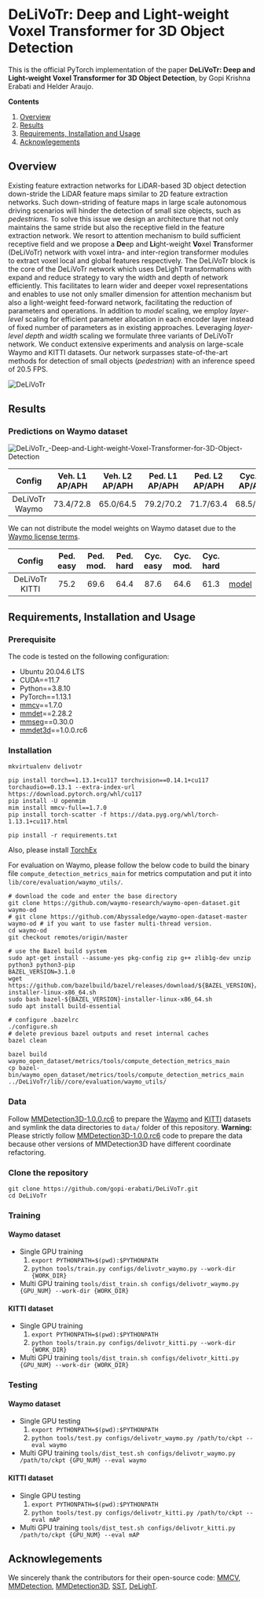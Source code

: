 # DeLiVoTr: Deep and Light-weight Voxel Transformer for 3D Object Detection

This is the official PyTorch implementation of the paper **DeLiVoTr: Deep and Light-weight Voxel Transformer for 3D Object Detection**, by Gopi Krishna Erabati and Helder Araujo.

**Contents**
1. [Overview](https://github.com/gopi-erabati/DeLiVoTr?tab=readme-ov-file#overview)
2. [Results](https://github.com/gopi-erabati/DeLiVoTr?tab=readme-ov-file#results)
3. [Requirements, Installation and Usage](https://github.com/gopi-erabati/DeLiVoTr?tab=readme-ov-file#requirements-installation-and-usage)
4. [Acknowlegements](https://github.com/gopi-erabati/DeLiVoTr?tab=readme-ov-file#acknowlegements)

## Overview
Existing feature extraction networks for LiDAR-based 3D object detection down-stride the LiDAR feature maps similar to 2D feature extraction networks. Such down-striding of feature maps in large scale autonomous driving scenarios will hinder the detection of small size objects, such as *pedestrians*. To solve this issue we design an architecture that not only maintains the same stride but also the receptive field in the feature extraction network. We resort to attention mechanism to build sufficient receptive field and we propose a **De**ep and **Li**ght-weight **Vo**xel **Tr**ansformer (DeLiVoTr) network with voxel intra- and inter-region transformer modules to extract voxel local and global features respectively. The DeLiVoTr block is the core of the DeLiVoTr network which uses DeLighT transformations with expand and reduce strategy to vary the width and depth of network efficiently. This facilitates to learn wider and deeper voxel representations and enables to use not only smaller dimension for attention mechanism but also a light-weight feed-forward network, facilitating the reduction of parameters and operations. In addition to *model* scaling, we employ *layer-level* scaling for efficient parameter allocation in each encoder layer instead of fixed number of parameters as in existing approaches. Leveraging *layer-level depth* and *width* scaling we formulate three variants of DeLiVoTr network. We conduct extensive experiments and analysis on large-scale Waymo and KITTI datasets. Our network surpasses state-of-the-art methods for detection of small objects (*pedestrian*) with an inference speed of 20.5 FPS.

![DeLiVoTr](https://github.com/gopi-erabati/DeLiVoTr/assets/22390149/063b18ea-891f-4d3a-a08f-dbfe2cc3ef47)

## Results

### Predictions on Waymo dataset

![DeLiVoTr_-Deep-and-Light-weight-Voxel-Transformer-for-3D-Object-Detection](https://github.com/gopi-erabati/DeLiVoTr/assets/22390149/284661e0-542c-4817-8e85-8a248a6bf168)

| Config | Veh. L1 AP/APH | Veh. L2 AP/APH | Ped. L1 AP/APH | Ped. L2 AP/APH | Cyc. L1 AP/APH | Cyc. L2 AP/APH |
| :---:  | :---:  | :---:  | :---:  | :---:  | :---:  | :---:  |
| DeLiVoTr Waymo | 73.4/72.8 | 65.0/64.5 | 79.2/70.2 | 71.7/63.4 | 68.5/66.8 | 65.9/64.2 |

We can not distribute the model weights on Waymo dataset due to the [Waymo license terms](https://waymo.com/open/terms).

| Config | Ped. easy | Ped. mod. | Ped. hard | Cyc. easy | Cyc. mod. | Cyc. hard | |
| :---:  | :---:  | :---:  | :---:  | :---:  | :---:  | :---:  | :---: |
| DeLiVoTr KITTI | 75.2 | 69.6 | 64.4 | 87.6 | 64.6 | 61.3 | [model](https://drive.google.com/file/d/1MJYIhJ6ujHBgwud3vX_YsoRRTBVM1aaZ/view?usp=sharing) |

## Requirements, Installation and Usage

### Prerequisite

The code is tested on the following configuration:
- Ubuntu 20.04.6 LTS
- CUDA==11.7
- Python==3.8.10
- PyTorch==1.13.1
- [mmcv](https://github.com/open-mmlab/mmcv)==1.7.0
- [mmdet](https://github.com/open-mmlab/mmdetection)==2.28.2
- [mmseg](https://github.com/open-mmlab/mmsegmentation)==0.30.0
- [mmdet3d](https://github.com/open-mmlab/mmdetection3d)==1.0.0.rc6

### Installation
```
mkvirtualenv delivotr

pip install torch==1.13.1+cu117 torchvision==0.14.1+cu117 torchaudio==0.13.1 --extra-index-url https://download.pytorch.org/whl/cu117
pip install -U openmim
mim install mmcv-full==1.7.0
pip install torch-scatter -f https://data.pyg.org/whl/torch-1.13.1+cu117.html

pip install -r requirements.txt
```
Also, please install [TorchEx](https://github.com/Abyssaledge/TorchEx)

For evaluation on Waymo, please follow the below code to build the binary file `compute_detection_metrics_main` for metrics computation and put it into ```lib/core/evaluation/waymo_utils/```.
```
# download the code and enter the base directory
git clone https://github.com/waymo-research/waymo-open-dataset.git waymo-od
# git clone https://github.com/Abyssaledge/waymo-open-dataset-master waymo-od # if you want to use faster multi-thread version.
cd waymo-od
git checkout remotes/origin/master

# use the Bazel build system
sudo apt-get install --assume-yes pkg-config zip g++ zlib1g-dev unzip python3 python3-pip
BAZEL_VERSION=3.1.0
wget https://github.com/bazelbuild/bazel/releases/download/${BAZEL_VERSION}/bazel-${BAZEL_VERSION}-installer-linux-x86_64.sh
sudo bash bazel-${BAZEL_VERSION}-installer-linux-x86_64.sh
sudo apt install build-essential

# configure .bazelrc
./configure.sh
# delete previous bazel outputs and reset internal caches
bazel clean

bazel build waymo_open_dataset/metrics/tools/compute_detection_metrics_main
cp bazel-bin/waymo_open_dataset/metrics/tools/compute_detection_metrics_main ../DeLiVoTr/lib//core/evaluation/waymo_utils/
```

### Data
Follow [MMDetection3D-1.0.0.rc6](https://github.com/open-mmlab/mmdetection3d/tree/v1.0.0rc6) to prepare the [Waymo](https://mmdetection3d.readthedocs.io/en/latest/advanced_guides/datasets/waymo.html) and [KITTI](https://mmdetection3d.readthedocs.io/en/latest/advanced_guides/datasets/kitti.html) datasets and symlink the data directories to `data/` folder of this repository.
**Warning:** Please strictly follow [MMDetection3D-1.0.0.rc6](https://github.com/open-mmlab/mmdetection3d/tree/v1.0.0rc6) code to prepare the data because other versions of MMDetection3D have different coordinate refactoring.

### Clone the repository
```
git clone https://github.com/gopi-erabati/DeLiVoTr.git
cd DeLiVoTr
```

### Training
#### Waymo dataset 
- Single GPU training
    1. `export PYTHONPATH=$(pwd):$PYTHONPATH`
    2. `python tools/train.py configs/delivotr_waymo.py --work-dir {WORK_DIR}`
- Multi GPU training
  `tools/dist_train.sh configs/delivotr_waymo.py {GPU_NUM} --work-dir {WORK_DIR}`
#### KITTI dataset
- Single GPU training
    1. `export PYTHONPATH=$(pwd):$PYTHONPATH`
    2. `python tools/train.py configs/delivotr_kitti.py --work-dir {WORK_DIR}`
- Multi GPU training
  `tools/dist_train.sh configs/delivotr_kitti.py {GPU_NUM} --work-dir {WORK_DIR}`

### Testing
#### Waymo dataset 
- Single GPU testing
    1. `export PYTHONPATH=$(pwd):$PYTHONPATH`
    2. `python tools/test.py configs/delivotr_waymo.py /path/to/ckpt --eval waymo`
- Multi GPU training
  `tools/dist_test.sh configs/delivotr_waymo.py /path/to/ckpt {GPU_NUM} --eval waymo`
#### KITTI dataset
- Single GPU testing
    1. `export PYTHONPATH=$(pwd):$PYTHONPATH`
    2. `python tools/test.py configs/delivotr_kitti.py /path/to/ckpt --eval mAP`
- Multi GPU training
  `tools/dist_test.sh configs/delivotr_kitti.py /path/to/ckpt {GPU_NUM} --eval mAP`

## Acknowlegements
We sincerely thank the contributors for their open-source code: [MMCV](https://github.com/open-mmlab/mmcv), [MMDetection](https://github.com/open-mmlab/mmdetection), [MMDetection3D](https://github.com/open-mmlab/mmdetection3d), [SST](https://github.com/tusen-ai/SST), [DeLighT](https://github.com/sacmehta/delight).

